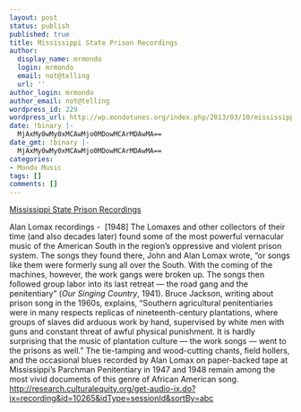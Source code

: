 ```yaml
---
layout: post
status: publish
published: true
title: Mississippi State Prison Recordings
author:
  display_name: mrmondo
  login: mrmondo
  email: not@telling
  url: ''
author_login: mrmondo
author_email: not@telling
wordpress_id: 229
wordpress_url: http://wp.mondotunes.org/index.php/2013/03/10/mississippi-state-prison-recordings/
date: !binary |-
  MjAxMy0wMy0xMCAwMjo0MDowMCArMDAwMA==
date_gmt: !binary |-
  MjAxMy0wMy0xMCAwMjo0MDowMCArMDAwMA==
categories:
- Mondo Music
tags: []
comments: []
---
```

<a href='http://research.culturalequity.org/get-audio-ix.do?ix=recording&amp;id=10265&amp;idType=sessionId&amp;sortBy=abc'>Mississippi State Prison Recordings</a>
<div class="link_description">
Alan Lomax recordings -  [1948]
<span>The Lomaxes and other collectors of their time (and also decades later) found some of the most powerful vernacular music of the American South in the region’s oppressive and violent prison system. The songs they found there, John and Alan Lomax wrote, “or songs like them were formerly sung all over the South. With the coming of the machines, however, the work gangs were broken up. The songs then followed group labor into its last retreat — the road gang and the penitentiary” (</span><em>Our Singing Country</em><span>, 1941). Bruce Jackson, writing about prison song in the 1960s, explains, “Southern agricultural penitentiaries were in many respects replicas of nineteenth-century plantations, where groups of slaves did arduous work by hand, supervised by white men with guns and constant threat of awful physical punishment. It is hardly surprising that the music of plantation culture — the work songs — went to the prisons as well.” The tie-tamping and wood-cutting chants, field hollers, and the occasional blues recorded by Alan Lomax on paper-backed tape at Mississippi’s Parchman Penitentiary in 1947 and 1948 remain among the most vivid documents of this genre of African American song.  </span>
<span><a href="http://research.culturalequity.org/get-audio-ix.do?ix=recording&amp;id=10265&amp;idType=sessionId&amp;sortBy=abc" target="_nk">http://research.culturalequity.org/get-audio-ix.do?ix=recording&amp;id=10265&amp;idType=sessionId&amp;sortBy=abc</a></span>
</div>
